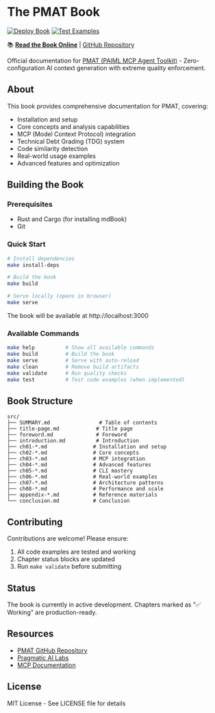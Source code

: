 # The PMAT Book

[![Deploy Book](https://github.com/paiml/pmat-book/actions/workflows/deploy.yml/badge.svg)](https://github.com/paiml/pmat-book/actions/workflows/deploy.yml)
[![Test Examples](https://github.com/paiml/pmat-book/actions/workflows/test.yml/badge.svg)](https://github.com/paiml/pmat-book/actions/workflows/test.yml)

📚 **[Read the Book Online](https://paiml.github.io/pmat-book/)** | [GitHub Repository](https://github.com/paiml/paiml-mcp-agent-toolkit)

Official documentation for [PMAT (PAIML MCP Agent Toolkit)](https://github.com/paiml/paiml-mcp-agent-toolkit) - Zero-configuration AI context generation with extreme quality enforcement.

## About

This book provides comprehensive documentation for PMAT, covering:
- Installation and setup
- Core concepts and analysis capabilities
- MCP (Model Context Protocol) integration
- Technical Debt Grading (TDG) system
- Code similarity detection
- Real-world usage examples
- Advanced features and optimization

## Building the Book

### Prerequisites

- Rust and Cargo (for installing mdBook)
- Git

### Quick Start

```bash
# Install dependencies
make install-deps

# Build the book
make build

# Serve locally (opens in browser)
make serve
```

The book will be available at http://localhost:3000

### Available Commands

```bash
make help          # Show all available commands
make build         # Build the book
make serve         # Serve with auto-reload
make clean         # Remove build artifacts
make validate      # Run quality checks
make test          # Test code examples (when implemented)
```

## Book Structure

```
src/
├── SUMMARY.md                # Table of contents
├── title-page.md            # Title page
├── foreword.md              # Foreword
├── introduction.md          # Introduction
├── ch01-*.md               # Installation and setup
├── ch02-*.md               # Core concepts
├── ch03-*.md               # MCP integration
├── ch04-*.md               # Advanced features
├── ch05-*.md               # CLI mastery
├── ch06-*.md               # Real-world examples
├── ch07-*.md               # Architecture patterns
├── ch08-*.md               # Performance and scale
├── appendix-*.md           # Reference materials
└── conclusion.md           # Conclusion
```

## Contributing

Contributions are welcome! Please ensure:
1. All code examples are tested and working
2. Chapter status blocks are updated
3. Run `make validate` before submitting

## Status

The book is currently in active development. Chapters marked as "✅ Working" are production-ready.

## Resources

- [PMAT GitHub Repository](https://github.com/paiml/paiml-mcp-agent-toolkit)
- [Pragmatic AI Labs](https://paiml.com)
- [MCP Documentation](https://modelcontextprotocol.io)

## License

MIT License - See LICENSE file for details
